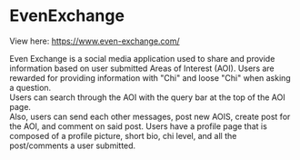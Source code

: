 # EvenExchange
View here: https://www.even-exchange.com/


Even Exchange is a social media application used to share and provide information based on user submitted Areas of Interest (AOI). 
Users are rewarded for providing information with "Chi" and loose "Chi" when asking a question.  
Users can search through the AOI with the query bar at the top of the AOI page.  
Also, users can send each other messages, post new AOIS, create post for the AOI, and comment on said post.
Users have a profile page that is composed of a profile picture, short bio, chi level, and all the post/comments a user submitted.

